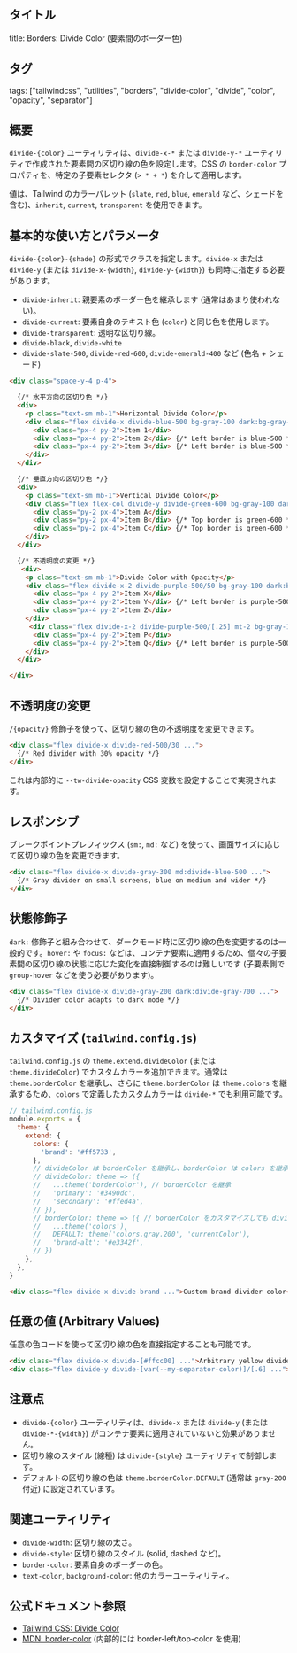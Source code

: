 ## タイトル
title: Borders: Divide Color (要素間のボーダー色)

## タグ
tags: ["tailwindcss", "utilities", "borders", "divide-color", "divide", "color", "opacity", "separator"]

## 概要
`divide-{color}` ユーティリティは、`divide-x-*` または `divide-y-*` ユーティリティで作成された要素間の区切り線の色を設定します。CSS の `border-color` プロパティを、特定の子要素セレクタ (`> * + *`) を介して適用します。

値は、Tailwind のカラーパレット (`slate`, `red`, `blue`, `emerald` など、シェードを含む)、`inherit`, `current`, `transparent` を使用できます。

## 基本的な使い方とパラメータ

`divide-{color}-{shade}` の形式でクラスを指定します。`divide-x` または `divide-y` (または `divide-x-{width}`, `divide-y-{width}`) も同時に指定する必要があります。

*   `divide-inherit`: 親要素のボーダー色を継承します (通常はあまり使われない)。
*   `divide-current`: 要素自身のテキスト色 (`color`) と同じ色を使用します。
*   `divide-transparent`: 透明な区切り線。
*   `divide-black`, `divide-white`
*   `divide-slate-500`, `divide-red-600`, `divide-emerald-400` など (色名 + シェード)

```html
<div class="space-y-4 p-4">

  {/* 水平方向の区切り色 */}
  <div>
    <p class="text-sm mb-1">Horizontal Divide Color</p>
    <div class="flex divide-x divide-blue-500 bg-gray-100 dark:bg-gray-800 rounded p-2">
      <div class="px-4 py-2">Item 1</div>
      <div class="px-4 py-2">Item 2</div> {/* Left border is blue-500 */}
      <div class="px-4 py-2">Item 3</div> {/* Left border is blue-500 */}
    </div>
  </div>

  {/* 垂直方向の区切り色 */}
  <div>
    <p class="text-sm mb-1">Vertical Divide Color</p>
    <div class="flex flex-col divide-y divide-green-600 bg-gray-100 dark:bg-gray-800 rounded p-2 w-48">
      <div class="py-2 px-4">Item A</div>
      <div class="py-2 px-4">Item B</div> {/* Top border is green-600 */}
      <div class="py-2 px-4">Item C</div> {/* Top border is green-600 */}
    </div>
  </div>

  {/* 不透明度の変更 */}
   <div>
    <p class="text-sm mb-1">Divide Color with Opacity</p>
    <div class="flex divide-x-2 divide-purple-500/50 bg-gray-100 dark:bg-gray-800 rounded p-2">
      <div class="px-4 py-2">Item X</div>
      <div class="px-4 py-2">Item Y</div> {/* Left border is purple-500 with 50% opacity */}
      <div class="px-4 py-2">Item Z</div>
    </div>
     <div class="flex divide-x-2 divide-purple-500/[.25] mt-2 bg-gray-100 dark:bg-gray-800 rounded p-2">
      <div class="px-4 py-2">Item P</div>
      <div class="px-4 py-2">Item Q</div> {/* Left border is purple-500 with 25% opacity */}
    </div>
  </div>

</div>
```

## 不透明度の変更

`/{opacity}` 修飾子を使って、区切り線の色の不透明度を変更できます。

```html
<div class="flex divide-x divide-red-500/30 ...">
  {/* Red divider with 30% opacity */}
</div>
```
これは内部的に `--tw-divide-opacity` CSS 変数を設定することで実現されます。

## レスポンシブ

ブレークポイントプレフィックス (`sm:`, `md:` など) を使って、画面サイズに応じて区切り線の色を変更できます。

```html
<div class="flex divide-x divide-gray-300 md:divide-blue-500 ...">
  {/* Gray divider on small screens, blue on medium and wider */}
</div>
```

## 状態修飾子

`dark:` 修飾子と組み合わせて、ダークモード時に区切り線の色を変更するのは一般的です。`hover:` や `focus:` などは、コンテナ要素に適用するため、個々の子要素間の区切り線の状態に応じた変化を直接制御するのは難しいです (子要素側で `group-hover` などを使う必要があります)。

```html
<div class="flex divide-x divide-gray-200 dark:divide-gray-700 ...">
  {/* Divider color adapts to dark mode */}
</div>
```

## カスタマイズ (`tailwind.config.js`)

`tailwind.config.js` の `theme.extend.divideColor` (または `theme.divideColor`) でカスタムカラーを追加できます。通常は `theme.borderColor` を継承し、さらに `theme.borderColor` は `theme.colors` を継承するため、`colors` で定義したカスタムカラーは `divide-*` でも利用可能です。

```javascript
// tailwind.config.js
module.exports = {
  theme: {
    extend: {
      colors: {
        'brand': '#ff5733',
      },
      // divideColor は borderColor を継承し、borderColor は colors を継承する
      // divideColor: theme => ({
      //   ...theme('borderColor'), // borderColor を継承
      //   'primary': '#3490dc',
      //   'secondary': '#ffed4a',
      // }),
      // borderColor: theme => ({ // borderColor をカスタマイズしても divideColor に影響
      //   ...theme('colors'),
      //   DEFAULT: theme('colors.gray.200', 'currentColor'),
      //   'brand-alt': '#e3342f',
      // })
    },
  },
}
```

```html
<div class="flex divide-x divide-brand ...">Custom brand divider color</div>
```

## 任意の値 (Arbitrary Values)

任意の色コードを使って区切り線の色を直接指定することも可能です。

```html
<div class="flex divide-x divide-[#ffcc00] ...">Arbitrary yellow divider</div>
<div class="flex divide-y divide-[var(--my-separator-color)]/[.6] ...">Divider color from CSS variable with opacity</div>
```

## 注意点

*   `divide-{color}` ユーティリティは、`divide-x` または `divide-y` (または `divide-*-{width}`) がコンテナ要素に適用されていないと効果がありません。
*   区切り線のスタイル (線種) は `divide-{style}` ユーティリティで制御します。
*   デフォルトの区切り線の色は `theme.borderColor.DEFAULT` (通常は `gray-200` 付近) に設定されています。

## 関連ユーティリティ

*   `divide-width`: 区切り線の太さ。
*   `divide-style`: 区切り線のスタイル (solid, dashed など)。
*   `border-color`: 要素自身のボーダーの色。
*   `text-color`, `background-color`: 他のカラーユーティリティ。

## 公式ドキュメント参照
*   [Tailwind CSS: Divide Color](https://tailwindcss.com/docs/divide-color)
*   [MDN: border-color](https://developer.mozilla.org/en-US/docs/Web/CSS/border-color) (内部的には border-left/top-color を使用)